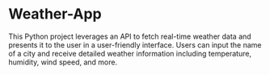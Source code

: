 # Weather-App
This Python project leverages an API to fetch real-time weather data and presents it to the user in a user-friendly interface. Users can input the name of a city and receive detailed weather information including temperature, humidity, wind speed, and more.
